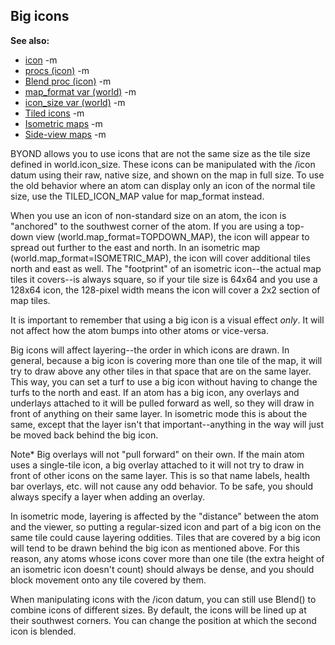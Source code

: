 ## Big icons
**See also:**
*   [icon](/ref/icon.md) -m
*   [procs (icon)](/ref/icon/proc.md) -m
*   [Blend proc (icon)](/ref/icon/proc/Blend.md) -m
*   [map_format var (world)](/ref/world/var/map_format.md) -m
*   [icon_size var (world)](/ref/world/var/icon_size.md) -m
*   [Tiled icons](/ref/%7Bnotes%7D/tiled-icons.md) -m
*   [Isometric maps](/ref/%7Bnotes%7D/isometric.md) -m
*   [Side-view maps](/ref/%7Bnotes%7D/side.md) -m

BYOND allows you to use icons that are not the same size as the
tile size defined in world.icon_size. These icons can be manipulated
with the /icon datum using their raw, native size, and shown on the map
in full size. To use the old behavior where an atom can display only an
icon of the normal tile size, use the TILED_ICON_MAP value for
map_format instead. 

When you use an icon of non-standard size
on an atom, the icon is \"anchored\" to the southwest corner of the
atom. If you are using a top-down view (world.map_format=TOPDOWN_MAP),
the icon will appear to spread out further to the east and north. In an
isometric map (world.map_format=ISOMETRIC_MAP), the icon will cover
additional tiles north and east as well. The \"footprint\" of an
isometric icon\--the actual map tiles it covers\--is always square, so
if your tile size is 64x64 and you use a 128x64 icon, the 128-pixel
width means the icon will cover a 2x2 section of map tiles. 

It
is important to remember that using a big icon is a visual effect
*only*. It will not affect how the atom bumps into other atoms or
vice-versa. 

Big icons will affect layering\--the order in which
icons are drawn. In general, because a big icon is covering more than
one tile of the map, it will try to draw above any other tiles in that
space that are on the same layer. This way, you can set a turf to use a
big icon without having to change the turfs to the north and east. If an
atom has a big icon, any overlays and underlays attached to it will be
pulled forward as well, so they will draw in front of anything on their
same layer. In isometric mode this is about the same, except that the
layer isn\'t that important\--anything in the way will just be moved
back behind the big icon. 

Note* Big overlays will not \"pull
forward\" on their own. If the main atom uses a single-tile icon, a big
overlay attached to it will not try to draw in front of other icons on
the same layer. This is so that name labels, health bar overlays, etc.
will not cause any odd behavior. To be safe, you should always specify a
layer when adding an overlay. 

In isometric mode, layering is
affected by the \"distance\" between the atom and the viewer, so putting
a regular-sized icon and part of a big icon on the same tile could cause
layering oddities. Tiles that are covered by a big icon will tend to be
drawn behind the big icon as mentioned above. For this reason, any atoms
whose icons cover more than one tile (the extra height of an isometric
icon doesn\'t count) should always be dense, and you should block
movement onto any tile covered by them. 

When manipulating icons
with the /icon datum, you can still use Blend() to combine icons of
different sizes. By default, the icons will be lined up at their
southwest corners. You can change the position at which the second icon
is blended.